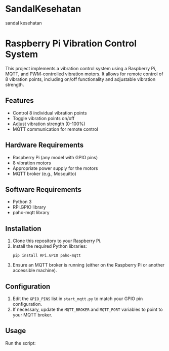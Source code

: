 # SandalKesehatan
sandal kesehatan
# Raspberry Pi Vibration Control System

This project implements a vibration control system using a Raspberry Pi, MQTT, and PWM-controlled vibration motors. It allows for remote control of 8 vibration points, including on/off functionality and adjustable vibration strength.

## Features

- Control 8 individual vibration points
- Toggle vibration points on/off
- Adjust vibration strength (0-100%)
- MQTT communication for remote control

## Hardware Requirements

- Raspberry Pi (any model with GPIO pins)
- 8 vibration motors
- Appropriate power supply for the motors
- MQTT broker (e.g., Mosquitto)

## Software Requirements

- Python 3
- RPi.GPIO library
- paho-mqtt library

## Installation

1. Clone this repository to your Raspberry Pi.
2. Install the required Python libraries:
   ```
   pip install RPi.GPIO paho-mqtt
   ```
3. Ensure an MQTT broker is running (either on the Raspberry Pi or another accessible machine).

## Configuration

1. Edit the `GPIO_PINS` list in `start_mqtt.py` to match your GPIO pin configuration.
2. If necessary, update the `MQTT_BROKER` and `MQTT_PORT` variables to point to your MQTT broker.

## Usage

Run the script:
